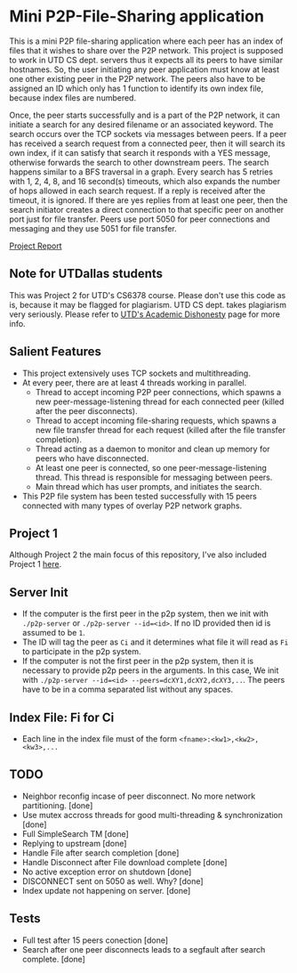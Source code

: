 # Mini P2P-File-Sharing application

This is a mini P2P file-sharing application where each peer has an index of files that it wishes to share over the P2P network. This project is supposed to work in UTD CS dept. servers thus it expects all its peers to have similar hostnames. So, the user initiating any peer application must know at least one other existing peer in the P2P network. The peers also have to be assigned an ID which only has 1 function to identify its own index file, because index files are numbered.

Once, the peer starts successfully and is a part of the P2P network, it can initiate a search for any desired filename or an associated keyword. The search occurs over the TCP sockets via messages between peers. If a peer has received a search request from a connected peer, then it will search its own index, if it can satisfy that search it responds with a YES message, otherwise forwards the search to other downstream peers. The search happens similar to a BFS traversal in a graph. Every search has 5 retries with 1, 2, 4, 8, and 16 second(s) timeouts, which also expands the number of hops allowed in each search request. If a reply is received after the timeout, it is ignored. If there are yes replies from at least one peer, then the search initiator creates a direct connection to that specific peer on another port just for file transfer. Peers use port 5050 for peer connections and messaging and they use 5051 for file transfer.

[Project Report](./REPORT.md)

## Note for UTDallas students

This was Project 2 for UTD's CS6378 course.
Please don't use this code as is, because it may be flagged for plagiarism. UTD CS dept. takes plagiarism very seriously.
Please refer to [UTD's Academic Dishonesty](https://conduct.utdallas.edu/dishonesty) page for more info.

## Salient Features

- This project extensively uses TCP sockets and multithreading.
- At every peer, there are at least 4 threads working in parallel.
  - Thread to accept incoming P2P peer connections, which spawns a new peer-message-listening thread for each connected peer (killed after the peer disconnects).
  - Thread to accept incoming file-sharing requests, which spawns a new file transfer thread for each request (killed after the file transfer completion).
  - Thread acting as a daemon to monitor and clean up memory for peers who have disconnected.
  - At least one peer is connected, so one peer-message-listening thread. This thread is responsible for messaging between peers.
  - Main thread which has user prompts, and initiates the search.
- This P2P file system has been tested successfully with 15 peers connected with many types of overlay P2P network graphs.

## Project 1

Although Project 2 the main focus of this repository, I've also included Project 1 [here](./project1/).

## Server Init

- If the computer is the first peer in the p2p system, then we init with `./p2p-server` or `./p2p-server --id=<id>`. If no ID provided then id is assumed to be `1`.
- The ID will tag the peer as `Ci` and it determines what file it will read as `Fi` to participate in the p2p system.
- If the computer is not the first peer in the p2p system, then it is necessary to provide p2p peers in the arguments. In this case, We init with `./p2p-server --id=<id> --peers=dcXY1,dcXY2,dcXY3,..`. The peers have to be in a comma separated list without any spaces.

## Index File: Fi for Ci

- Each line in the index file must of the form `<fname>:<kw1>,<kw2>,<kw3>,...`

## TODO

- Neighbor reconfig incase of peer disconnect. No more network partitioning. [done]
- Use mutex accross threads for good multi-threading & synchronization [done]
- Full SimpleSearch TM [done]
- Replying to upstream [done]
- Handle File after search completion [done]
- Handle Disconnect after File download complete [done]
- No active exception error on shutdown [done]
- DISCONNECT sent on 5050 as well. Why? [done]
- Index update not happening on server. [done]

## Tests

- Full test after 15 peers conection [done]
- Search after one peer disconnects leads to a segfault after search complete. [done]
